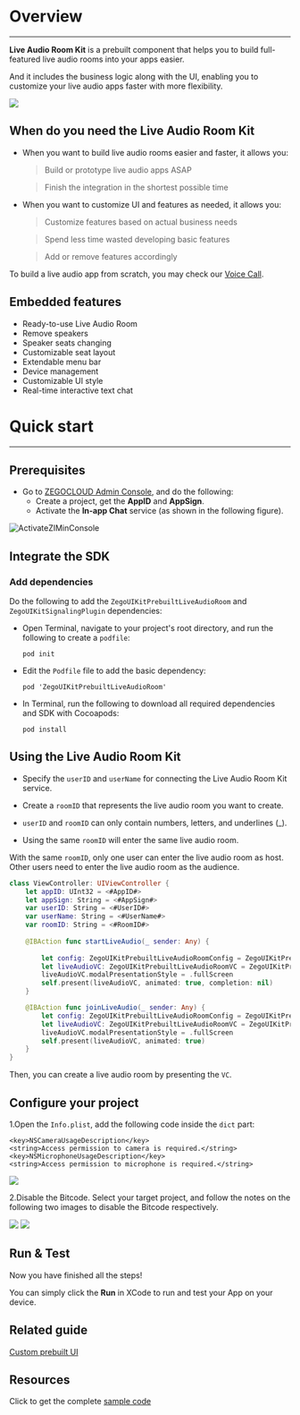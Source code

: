 # Overview

- - -


**Live Audio Room Kit** is a prebuilt component that helps you to build full-featured live audio rooms into your apps easier.

And it includes the business logic along with the UI, enabling you to customize your live audio apps faster with more flexibility. 


<img src="https://storage.zego.im/sdk-doc/Pics/ZegoUIKit/Flutter/audio_room/final_sublist.gif" >


## When do you need the Live Audio Room Kit

- When you want to build live audio rooms easier and faster, it allows you:
    > Build or prototype live audio apps ASAP

    > Finish the integration in the shortest possible time

- When you want to customize UI and features as needed, it allows you:
    > Customize features based on actual business needs

    > Spend less time wasted developing basic features

    > Add or remove features accordingly 


To build a live audio app from scratch, you may check our [Voice Call](http://docs.zegocloud.com/article/!ExpressAudioSDK-Overview/Overview).



## Embedded features

- Ready-to-use Live Audio Room
- Remove speakers
- Speaker seats changing
- Customizable seat layout
- Extendable menu bar
- Device management
- Customizable UI style
- Real-time interactive text chat

# Quick start 

- - -

## Prerequisites

- Go to [ZEGOCLOUD Admin Console](https://console.zegocloud.com), and do the following:
  - Create a project, get the **AppID** and **AppSign**.
  - Activate the **In-app Chat** service (as shown in the following figure).

![ActivateZIMinConsole](https://storage.zego.im/sdk-doc/Pics/InappChat/ActivateZIMinConsole2.png)

## Integrate the SDK

### Add dependencies

Do the following to add the `ZegoUIKitPrebuiltLiveAudioRoom` and `ZegoUIKitSignalingPlugin` dependencies:

- Open Terminal, navigate to your project's root directory, and run the following to create a `podfile`: 

    ```
    pod init
    ```
- Edit the `Podfile` file to add the basic dependency:

    ```
    pod 'ZegoUIKitPrebuiltLiveAudioRoom'
    ```

- In Terminal, run the following to download all required dependencies and SDK with Cocoapods:

    ```
    pod install
    ```

## Using the Live Audio Room Kit


- Specify the `userID` and `userName` for connecting the Live Audio Room Kit service. 
- Create a `roomID` that represents the live audio room you want to create. 

- `userID` and `roomID` can only contain numbers, letters, and underlines (_). 
- Using the same `roomID` will enter the same live audio room.

With the same `roomID`, only one user can enter the live audio room as host. Other users need to enter the live audio room as the audience.

```swift
class ViewController: UIViewController {
    let appID: UInt32 = <#AppID#>
    let appSign: String = <#AppSign#>
    var userID: String = <#UserID#>
    var userName: String = <#UserName#>
    var roomID: String = <#RoomID#>
    
    @IBAction func startLiveAudio(_ sender: Any) {
        
        let config: ZegoUIKitPrebuiltLiveAudioRoomConfig = ZegoUIKitPrebuiltLiveAudioRoomConfig.host()
        let liveAudioVC: ZegoUIKitPrebuiltLiveAudioRoomVC = ZegoUIKitPrebuiltLiveAudioRoomVC(appID, appSign: appSign, userID: userID, userName: userName, roomID: roomID, config: config)
        liveAudioVC.modalPresentationStyle = .fullScreen
        self.present(liveAudioVC, animated: true, completion: nil)
    }

    @IBAction func joinLiveAudio(_ sender: Any) {
        let config: ZegoUIKitPrebuiltLiveAudioRoomConfig = ZegoUIKitPrebuiltLiveAudioRoomConfig.audience()
        let liveAudioVC: ZegoUIKitPrebuiltLiveAudioRoomVC = ZegoUIKitPrebuiltLiveAudioRoomVC(appID, appSign: appSign, userID: userID, userName: userName, roomID: roomID, config: config)
        liveAudioVC.modalPresentationStyle = .fullScreen
        self.present(liveAudioVC, animated: true)
    }
}
```

Then, you can create a live audio room by presenting the `VC`.


## Configure your project


1.Open the `Info.plist`, add the following code inside the `dict` part:

```plist
<key>NSCameraUsageDescription</key>
<string>Access permission to camera is required.</string>
<key>NSMicrophoneUsageDescription</key>
<string>Access permission to microphone is required.</string>
```
<image src="https://storage.zego.im/sdk-doc/Pics/ZegoUIKit/iOS/add_mic_camera_permissions.png">


2.Disable the Bitcode. Select your target project, and follow the notes on the following two images to disable the Bitcode respectively.

<image src="https://storage.zego.im/sdk-doc/Pics/ZegoUIKit/iOS/project_bitcode.png">

<image src="https://storage.zego.im/sdk-doc/Pics/ZegoUIKit/iOS/pods_bitcode.png">

## Run & Test

Now you have finished all the steps!

You can simply click the **Run** in XCode to run and test your App on your device.



## Related guide

[Custom prebuilt UI](http://docs.zegocloud.com/article/15081)

## Resources
Click to get the complete [sample code](https://github.com/ZEGOCLOUD/zego_uikit_prebuilt_live_audio_room_example_ios)